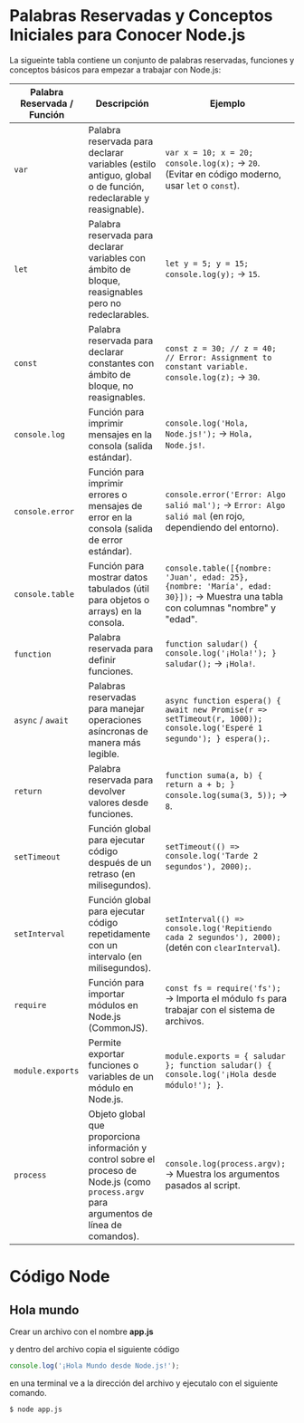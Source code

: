 # Palabras Reservadas y Conceptos Iniciales para Conocer Node.js

La sigueinte tabla contiene un conjunto de palabras reservadas, funciones y conceptos básicos para empezar a trabajar con Node.js:

| Palabra Reservada / Función | Descripción                                                                 | Ejemplo                                                                                     |
|-----------------------------|-----------------------------------------------------------------------------|---------------------------------------------------------------------------------------------|
| `var`                       | Palabra reservada para declarar variables (estilo antiguo, global o de función, redeclarable y reasignable). | `var x = 10; x = 20; console.log(x);` → `20`. (Evitar en código moderno, usar `let` o `const`). |
| `let`                       | Palabra reservada para declarar variables con ámbito de bloque, reasignables pero no redeclarables. | `let y = 5; y = 15; console.log(y);` → `15`.                                               |
| `const`                     | Palabra reservada para declarar constantes con ámbito de bloque, no reasignables. | `const z = 30; // z = 40; // Error: Assignment to constant variable. console.log(z);` → `30`. |
| `console.log`               | Función para imprimir mensajes en la consola (salida estándar).              | `console.log('Hola, Node.js!');` → `Hola, Node.js!`.                                        |
| `console.error`             | Función para imprimir errores o mensajes de error en la consola (salida de error estándar). | `console.error('Error: Algo salió mal');` → `Error: Algo salió mal` (en rojo, dependiendo del entorno). |
| `console.table`             | Función para mostrar datos tabulados (útil para objetos o arrays) en la consola. | `console.table([{nombre: 'Juan', edad: 25}, {nombre: 'María', edad: 30}]);` → Muestra una tabla con columnas "nombre" y "edad". |
| `function`                  | Palabra reservada para definir funciones.                                    | `function saludar() { console.log('¡Hola!'); } saludar();` → `¡Hola!`.                      |
| `async` / `await`           | Palabras reservadas para manejar operaciones asíncronas de manera más legible. | `async function espera() { await new Promise(r => setTimeout(r, 1000)); console.log('Esperé 1 segundo'); } espera();`. |
| `return`                    | Palabra reservada para devolver valores desde funciones.                     | `function suma(a, b) { return a + b; } console.log(suma(3, 5));` → `8`.                     |
| `setTimeout`                | Función global para ejecutar código después de un retraso (en milisegundos). | `setTimeout(() => console.log('Tarde 2 segundos'), 2000);`.                                 |
| `setInterval`               | Función global para ejecutar código repetidamente con un intervalo (en milisegundos). | `setInterval(() => console.log('Repitiendo cada 2 segundos'), 2000);` (detén con `clearInterval`). |
| `require`                   | Función para importar módulos en Node.js (CommonJS).                         | `const fs = require('fs');` → Importa el módulo `fs` para trabajar con el sistema de archivos. |
| `module.exports`            | Permite exportar funciones o variables de un módulo en Node.js.              | `module.exports = { saludar }; function saludar() { console.log('¡Hola desde módulo!'); }`.   |
| `process`                   | Objeto global que proporciona información y control sobre el proceso de Node.js (como `process.argv` para argumentos de línea de comandos). | `console.log(process.argv);` → Muestra los argumentos pasados al script.                     |

# Código Node 

## Hola mundo
Crear un archivo con el nombre **app.js**

y dentro del archivo copia el siguiente código

```js
console.log('¡Hola Mundo desde Node.js!');
```
en una terminal ve a la dirección del archivo y ejecutalo con el siguiente comando.

```
$ node app.js
```